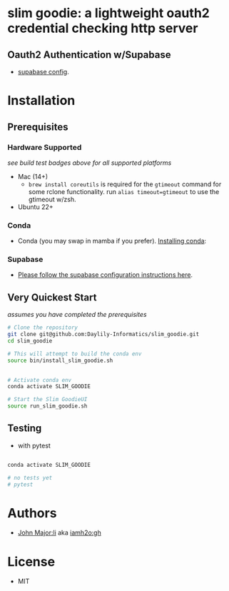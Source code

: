 # slim goodie: a lightweight oauth2 credential checking http server

## Oauth2 Authentication w/Supabase
* [supabase config](docs/supabase.md).


# Installation

## Prerequisites

### Hardware Supported
_see build test badges above for all supported platforms_
* Mac (14+) 
  * `brew install coreutils` is required for the `gtimeout` command for some rclone functionality. run `alias timeout=gtimeout` to use the gtimeout w/zsh.
* Ubuntu 22+


### Conda
* Conda (you may swap in mamba if you prefer). [Installing conda](https://docs.conda.io/en/latest/miniconda.html):

### Supabase
* [Please follow the supabase configuration instructions here](documents/supabase.md).


## Very Quickest Start
_assumes you have completed the prerequisites_

```bash
# Clone the repository
git clone git@github.com:Daylily-Informatics/slim_goodie.git
cd slim_goodie

# This will attempt to build the conda env
source bin/install_slim_goodie.sh 
 

# Activate conda env
conda activate SLIM_GOODIE

# Start the Slim GoodieUI
source run_slim_goodie.sh

```

## Testing
* with pytest

```bash

conda activate SLIM_GOODIE

# no tests yet
# pytest

```


# Authors
* [John Major:li](https://www.linkedin.com/in/john--major/) aka [iamh2o:gh](http://github.com/iamh2o)


# License
* MIT
